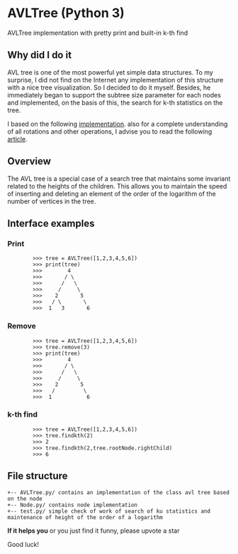 # AVLTree (Python 3)
AVLTree implementation with pretty print and built-in k-th find

## Why did I do it


AVL tree is one of the most powerful yet simple data structures. To my surprise, I did not find on the Internet any implementation of this structure with a nice tree visualization.
So I decided to do it myself. Besides, he immediately began to support the subtree size parameter for each nodes and implemented, on the basis of this, the search for k-th statistics on the tree.

I based on the following [implementation](https://github.com/pgrafov/python-avl-tree/blob/master/pyavltree.py).
also for a complete understanding of all rotations and other operations, I advise you to read the following [article](https://www.geeksforgeeks.org/avl-tree-set-1-insertion/).

## Overview

The AVL tree is a special case of a search tree that maintains some invariant related to the heights of the children. 
This allows you to maintain the speed of inserting and deleting an element of the order of the logarithm of the number of vertices in the tree.


## Interface examples

### Print

```
        >>> tree = AVLTree([1,2,3,4,5,6])
        >>> print(tree)
        >>>        4       
        >>>       / \        
        >>>      /   \       
        >>>     /     \      
        >>>    2       5   
        >>>   / \       \      
        >>>  1   3       6
```        

### Remove
```        
        >>> tree = AVLTree([1,2,3,4,5,6])
        >>> tree.remove(3)
        >>> print(tree)   
        >>>        4       
        >>>       / \        
        >>>      /   \       
        >>>     /     \      
        >>>    2       5   
        >>>   /         \      
        >>>  1           6         
```                
### k-th find        
```               
        >>> tree = AVLTree([1,2,3,4,5,6])
        >>> tree.findkth(2) 
        >>> 2
        >>> tree.findkth(2,tree.rootNode.rightChild)
        >>> 6  
```        

## File structure

```
+-- AVLTree.py/ contains an implementation of the class avl tree based on the node
+-- Node.py/ contains node implementation
+-- test.py/ simple check of work of search of ku statistics and maintenance of height of the order of a logarithm
```
**If it helps you** or you just find it funny, please upvote a star

Good luck!
